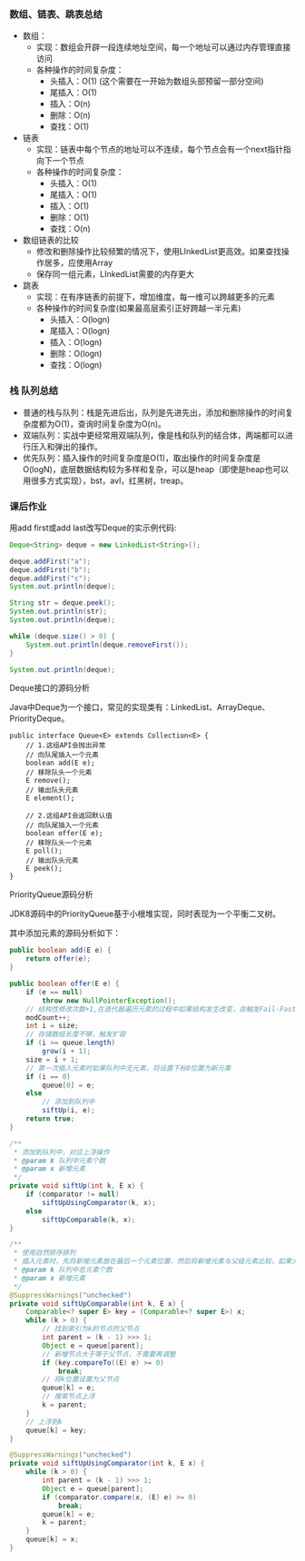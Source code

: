 ### 数组、链表、跳表总结

* 数组：
  * 实现：数组会开辟一段连续地址空间，每一个地址可以通过内存管理直接访问
  * 各种操作的时间复杂度：
    * 头插入：O(1) (这个需要在一开始为数组头部预留一部分空间)
    * 尾插入：O(1)
    * 插入：O(n)
    * 删除：O(n)
    * 查找：O(1)
* 链表
  * 实现：链表中每个节点的地址可以不连续，每个节点会有一个next指针指向下一个节点
  * 各种操作的时间复杂度：
    * 头插入：O(1) 
    * 尾插入：O(1)
    * 插入：O(1)
    * 删除：O(1)
    * 查找：O(n)
* 数组链表的比较
  * 修改和删除操作比较频繁的情况下，使用LInkedList更高效。如果查找操作居多，应使用Array
  * 保存同一组元素，LInkedList需要的内存更大
* 跳表
  * 实现：在有序链表的前提下，增加维度，每一维可以跨越更多的元素
  * 各种操作的时间复杂度(如果最高层索引正好跨越一半元素)
    * 头插入：O(logn) 
    * 尾插入：O(logn)
    * 插入：O(logn)
    * 删除：O(logn)
    * 查找：O(logn)

### 栈 队列总结

* 普通的栈与队列：栈是先进后出，队列是先进先出，添加和删除操作的时间复杂度都为O(1)，查询时间复杂度为O(n)。
* 双端队列：实战中更经常用双端队列，像是栈和队列的结合体，两端都可以进行压入和弹出的操作。
* 优先队列：插入操作的时间复杂度是O(1)，取出操作的时间复杂度是O(logN)，底层数据结构较为多样和复杂，可以是heap（即使是heap也可以用很多方式实现），bst，avl，红黑树，treap。

### 课后作业

用add first或add last改写Deque的实示例代码:

```java
Deque<String> deque = new LinkedList<String>();

deque.addFirst("a");
deque.addFirst("b");
deque.addFirst("c");
System.out.println(deque);

String str = deque.peek();
System.out.println(str);
System.out.println(deque);

while (deque.size() > 0) {
	System.out.println(deque.removeFirst());
}

System.out.println(deque);
```

Deque接口的源码分析

Java中Deque为一个接口，常见的实现类有：LinkedList、ArrayDeque、PriorityDeque。

```
public interface Queue<E> extends Collection<E> {
    // 1.这组API会抛出异常
    // 向队尾插入一个元素
    boolean add(E e);
    // 移除队头一个元素
    E remove();
    // 输出队头元素
    E element();
    
    // 2.这组API会返回默认值
    // 向队尾插入一个元素
    boolean offer(E e);
    // 移除队头一个元素
    E poll();
    // 输出队头元素
    E peek();
}
```

PriorityQueue源码分析

JDK8源码中的PriorityQueue基于小根堆实现，同时表现为一个平衡二叉树。

其中添加元素的源码分析如下：

```java
public boolean add(E e) {
    return offer(e);
}

public boolean offer(E e) {
    if (e == null)
        throw new NullPointerException();
    // 结构性修改次数+1,在迭代器遍历元素的过程中如果结构发生改变，会触发Fail-Fast机制
    modCount++;
    int i = size;
    // 存储数组长度不够，触发扩容
    if (i >= queue.length)
        grow(i + 1);
    size = i + 1;
    // 第一次插入元素时如果队列中无元素，将设置下标0位置为新元素
    if (i == 0)
        queue[0] = e;
    else
        // 添加到队列中
        siftUp(i, e);
    return true;
}

/**
 * 添加到队列中，对应上浮操作
 * @param k 队列中元素个数
 * @param x 新增元素
 */
private void siftUp(int k, E x) {
    if (comparator != null)
        siftUpUsingComparator(k, x);
    else
        siftUpComparable(k, x);
}

/**
 * 使用自然排序排列
 * 插入元素时，先将新增元素放在最后一个元素位置，然后将新增元素与父级元素比较，如果大于等于父级元素，新增元素便插入在最后一个位置；否则循环向上查找父节点，直到新增元素不小于父节点
 * @param k 队列中总元素个数
 * @param x 新增元素
 */
@SuppressWarnings("unchecked")
private void siftUpComparable(int k, E x) {
    Comparable<? super E> key = (Comparable<? super E>) x;
    while (k > 0) {
        // 找到索引为k的节点的父节点
        int parent = (k - 1) >>> 1;
        Object e = queue[parent];
        // 新增节点大于等于父节点，不需要再调整
        if (key.compareTo((E) e) >= 0)
            break;
        // 将k位置设置为父节点
        queue[k] = e;
        // 搜索节点上浮
        k = parent;
    }
    // 上浮到k
    queue[k] = key;
}

@SuppressWarnings("unchecked")
private void siftUpUsingComparator(int k, E x) {
    while (k > 0) {
        int parent = (k - 1) >>> 1;
        Object e = queue[parent];
        if (comparator.compare(x, (E) e) >= 0)
            break;
        queue[k] = e;
        k = parent;
    }
    queue[k] = x;
}
```



